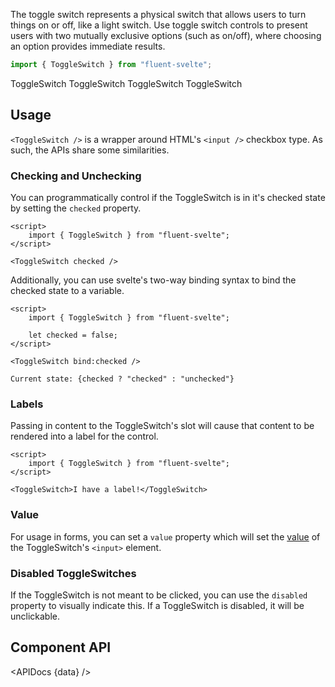 <script lang="ts">
    import { ToggleSwitch, Button, InfoBar } from "fluent-svelte";
    import { Showcase, APIDocs } from "../../../../lib";

    import data from "fluent-svelte/ToggleSwitch/ToggleSwitch.svelte?sveld&raw";
</script>

The toggle switch represents a physical switch that allows users to turn things on or off, like a light switch. Use toggle switch controls to present users with two mutually exclusive options (such as on/off), where choosing an option provides immediate results.

```ts
import { ToggleSwitch } from "fluent-svelte";
```

<Showcase columns={2} repl="4b7217ee24294302937ec6c69db1bbc0">
    <ToggleSwitch>ToggleSwitch</ToggleSwitch>
    <ToggleSwitch checked>ToggleSwitch</ToggleSwitch>
    <ToggleSwitch disabled>ToggleSwitch</ToggleSwitch>
    <ToggleSwitch checked disabled>ToggleSwitch</ToggleSwitch>
</Showcase>

## Usage

`<ToggleSwitch />` is a wrapper around HTML's `<input />` checkbox type. As such, the APIs share some similarities.

### Checking and Unchecking

You can programmatically control if the ToggleSwitch is in it's checked state by setting the `checked` property.

```svelte example hideScript
<script>
	import { ToggleSwitch } from "fluent-svelte";
</script>

<ToggleSwitch checked />
```

Additionally, you can use svelte's two-way binding syntax to bind the checked state to a variable.

```svelte example
<script>
	import { ToggleSwitch } from "fluent-svelte";

	let checked = false;
</script>

<ToggleSwitch bind:checked />

Current state: {checked ? "checked" : "unchecked"}
```

### Labels

Passing in content to the ToggleSwitch's slot will cause that content to be rendered into a label for the control.

```svelte example hideScript
<script>
	import { ToggleSwitch } from "fluent-svelte";
</script>

<ToggleSwitch>I have a label!</ToggleSwitch>
```

### Value

For usage in forms, you can set a `value` property which will set the [value](https://developer.mozilla.org/en-US/docs/Web/HTML/Element/input/checkbox#value) of the ToggleSwitch's `<input>` element.

### Disabled ToggleSwitches

If the ToggleSwitch is not meant to be clicked, you can use the `disabled` property to visually indicate this. If a ToggleSwitch is disabled, it will be unclickable.

## Component API

<APIDocs {data} />
